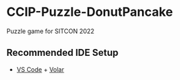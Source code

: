 # CCIP-Puzzle-DonutPancake

Puzzle game for SITCON 2022

## Recommended IDE Setup

- [VS Code](https://code.visualstudio.com/) + [Volar](https://marketplace.visualstudio.com/items?itemName=Vue.volar)
